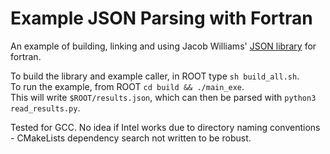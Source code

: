 # Example JSON Parsing with Fortran 
An example of building, linking and using Jacob Williams' [JSON library](https://github.com/jacobwilliams/json-fortran) for fortran.

To build the library and example caller, in ROOT type `sh build_all.sh`.  
To run the example, from ROOT `cd build && ./main_exe`.   
This will write `$ROOT/results.json`, which can then be parsed with `python3 read_results.py`. 

Tested for GCC. No idea if Intel works due to directory naming conventions - CMakeLists dependency search not written to be robust.  


